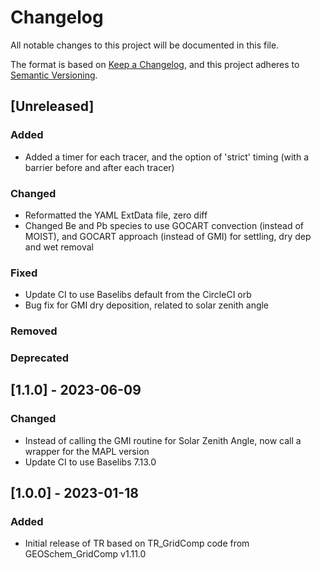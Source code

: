 # Changelog

All notable changes to this project will be documented in this file.

The format is based on [Keep a Changelog](https://keepachangelog.com/en/1.0.0/),
and this project adheres to [Semantic Versioning](https://semver.org/spec/v2.0.0.html).

## [Unreleased]

### Added

- Added a timer for each tracer, and the option of 'strict' timing (with a barrier before and after each tracer)

### Changed

- Reformatted the YAML ExtData file, zero diff
- Changed Be and Pb species to use GOCART convection (instead of MOIST), and GOCART approach (instead of GMI) for settling, dry dep and wet removal

### Fixed

- Update CI to use Baselibs default from the CircleCI orb
- Bug fix for GMI dry deposition, related to solar zenith angle


### Removed
### Deprecated

## [1.1.0] - 2023-06-09

### Changed

- Instead of calling the GMI routine for Solar Zenith Angle, now call a wrapper for the MAPL version
- Update CI to use Baselibs 7.13.0

## [1.0.0] - 2023-01-18

### Added

- Initial release of TR based on TR_GridComp code from GEOSchem_GridComp v1.11.0
